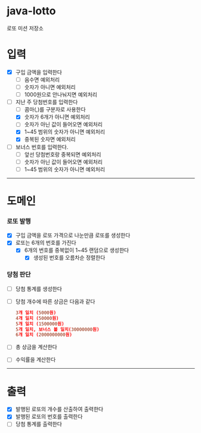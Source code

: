 # java-lotto

로또 미션 저장소

# 입력

- [x]  구입 금액을 입력한다
    - [ ]  음수면 예외처리
    - [ ]  숫자가 아니면 예외처리
    - [ ]  1000원으로 안나눠지면 예외처리
- [ ]  지난 주 당첨번호를 입력한다
    - [ ]  콤마(,)를 구분자로 사용한다
    - [x]  숫자가 6개가 아니면 예외처리
    - [ ]  숫자가 아닌 값이 들어오면 예외처리
    - [x]  1~45 범위의 숫자가 아니면 예외처리
    - [x]  중복된 숫자면 예외처리
- [ ]  보너스 번호를 입력한다.
    - [ ]  앞선 당첨번호랑 중복되면 예외처리
    - [ ]  숫자가 아닌 값이 들어오면 예외처리
    - [ ]  1~45 범위의 숫자가 아니면 예외처리

---

# 도메인

### 로또 발행

- [x]  구입 금액을 로또 가격으로 나눈만큼 로또를 생성한다
- [x]  로또는 6개의 번호를 가진다
    - [x]  6개의 번호를 중복없이 1~45 랜덤으로 생성한다
        - [x]  생성된 번호를 오름차순 정렬한다

### 당첨 판단

- [ ]  당첨 통계를 생성한다
- [ ]  당첨 개수에 따른 상금은 다음과 같다

   ```toml
   3개 일치 (5000원)
   4개 일치 (50000원)
   5개 일치 (1500000원)
   5개 일치, 보너스 볼 일치(30000000원) 
   6개 일치 (2000000000원)
   ```

- [ ]  총 상금을 계산한다
- [ ]  수익률을 계산한다

---

# 출력

- [x]  발행된 로또의 개수를 산출하여 출력한다
- [x]  발행된 로또의 번호를 출력한다
- [ ]  당첨 통계를 출력한다